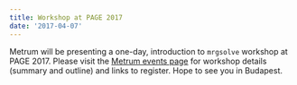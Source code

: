 ```yaml
---
title: Workshop at PAGE 2017
date: '2017-04-07'
---
```


Metrum will be presenting a one-day, introduction to `mrgsolve` workshop
at PAGE 2017.  Please visit the [Metrum events page](http://metrumrg.com/events/2017/03/page2017mrgsolve.html) for workshop details (summary and outline) and links to register.  Hope to see you in Budapest. 

